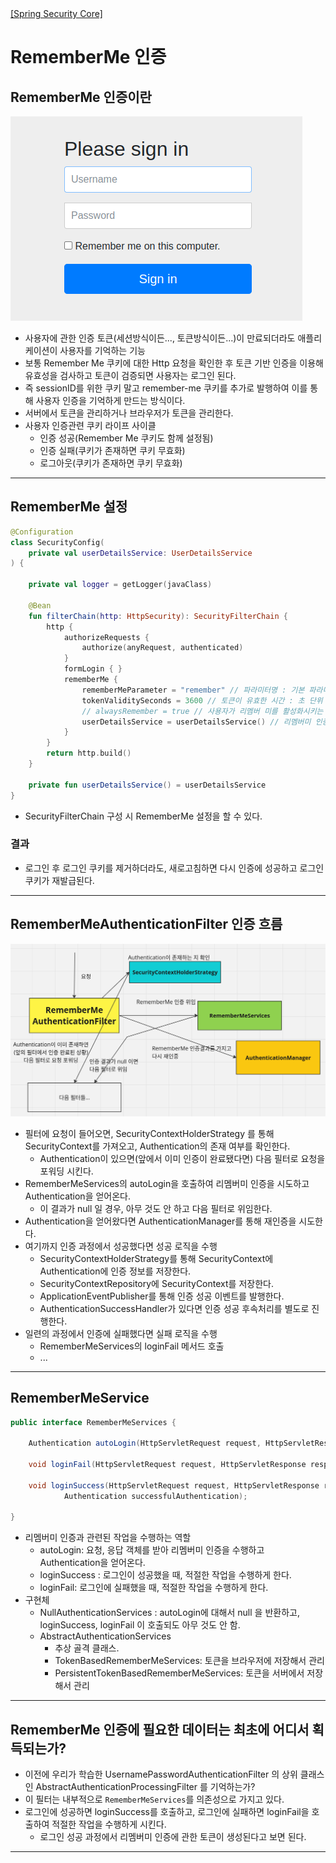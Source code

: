 <nav>
    <a href="../#api-filter" target="_blank">[Spring Security Core]</a>
</nav>


# RememberMe 인증

## RememberMe 인증이란
![login-page-remember-me](/imgs/login-page-remember-me.png)

- 사용자에 관한 인증 토큰(세션방식이든..., 토큰방식이든...)이 만료되더라도 애플리케이션이 사용자를 기억하는 기능
- 보통 Remember Me 쿠키에 대한 Http 요청을 확인한 후 토큰 기반 인증을 이용해 유효성을 검사하고 토큰이 검증되면 사용자는 로그인 된다.
- 즉 sessionID를 위한 쿠키 말고 remember-me 쿠키를 추가로 발행하여 이를 통해 사용자 인증을 기억하게 만드는 방식이다.
- 서버에서 토큰을 관리하거나 브라우저가 토큰을 관리한다.
- 사용자 인증관련 쿠키 라이프 사이클
  - 인증 성공(Remember Me 쿠키도 함께 설정됨)
  - 인증 실패(쿠키가 존재하면 쿠키 무효화)
  - 로그아웃(쿠키가 존재하면 쿠키 무효화)

---

## RememberMe 설정
```kotlin
@Configuration
class SecurityConfig(
    private val userDetailsService: UserDetailsService
) {

    private val logger = getLogger(javaClass)

    @Bean
    fun filterChain(http: HttpSecurity): SecurityFilterChain {
        http {
            authorizeRequests {
                authorize(anyRequest, authenticated)
            }
            formLogin { }
            rememberMe {
                rememberMeParameter = "remember" // 파라미터명 : 기본 파라미터명은 remember-me
                tokenValiditySeconds = 3600 // 토큰이 유효한 시간 : 초 단위 설정, 기본 값은 14일(2주)
                // alwaysRemember = true // 사용자가 리멤버 미를 활성화시키는 작업 없이도 항상 실행 (일반적으로 false)
                userDetailsService = userDetailsService() // 리멤버미 인증 작업에서 사용자 계정을 조회하는 작업 수행. 반드시 필요...
            }
        }
        return http.build()
    }

    private fun userDetailsService() = userDetailsService
}
```
- SecurityFilterChain 구성 시 RememberMe 설정을 할 수 있다.

### 결과
- 로그인 후 로그인 쿠키를 제거하더라도, 새로고침하면 다시 인증에 성공하고 로그인 쿠키가 재발급된다.

---

## RememberMeAuthenticationFilter 인증 흐름
![/imgs/remember-me-authentication.png](/imgs/remember-me-authentication.png)

- 필터에 요청이 들어오면, SecurityContextHolderStrategy 를 통해 SecurityContext를 가져오고, Authentication의 존재 여부를 확인한다.
  - Authentication이 있으면(앞에서 이미 인증이 완료됐다면) 다음 필터로 요청을 포워딩 시킨다.
- RememberMeServices의 autoLogin을 호출하여 리멤버미 인증을 시도하고 Authentication을 얻어온다.
  - 이 결과가 null 일 경우, 아무 것도 안 하고 다음 필터로 위임한다.
- Authentication을 얻어왔다면 AuthenticationManager를 통해 재인증을 시도한다.
- 여기까지 인증 과정에서 성공했다면 성공 로직을 수행
  - SecurityContextHolderStrategy를 통해 SecurityContext에 Authentication에 인증 정보를 저장한다.
  - SecurityContextRepository에 SecurityContext를 저장한다.
  - ApplicationEventPublisher를 통해 인증 성공 이벤트를 발행한다.
  - AuthenticationSuccessHandler가 있다면 인증 성공 후속처리를 별도로 진행한다.
- 일련의 과정에서 인증에 실패했다면 실패 로직을 수행
  - RememberMeServices의 loginFail 메서드 호출
  - ...

---

## RememberMeService
```java
public interface RememberMeServices {
    
	Authentication autoLogin(HttpServletRequest request, HttpServletResponse response);
    
	void loginFail(HttpServletRequest request, HttpServletResponse response);

	void loginSuccess(HttpServletRequest request, HttpServletResponse response,
			Authentication successfulAuthentication);

}
```
- 리멤버미 인증과 관련된 작업을 수행하는 역할
  - autoLogin: 요청, 응답 객체를 받아 리멤버미 인증을 수행하고 Authentication을 얻어온다.
  - loginSuccess : 로그인이 성공했을 때, 적절한 작업을 수행하게 한다.
  - loginFail: 로그인에 실패했을 때, 적절한 작업을 수행하게 한다.
- 구현체
  - NullAuthenticationServices : autoLogin에 대해서 null 을 반환하고, loginSuccess, loginFail 이 호출되도 아무 것도 안 함.
  - AbstractAuthenticationServices
    - 추상 골격 클래스.
    - TokenBasedRememberMeServices: 토큰을 브라우저에 저장해서 관리
    - PersistentTokenBasedRememberMeServices: 토큰을 서버에서 저장해서 관리

---

## RememberMe 인증에 필요한 데이터는 최초에 어디서 획득되는가?
- 이전에 우리가 학습한 UsernamePasswordAuthenticationFilter 의 상위 클래스인 AbstractAuthenticationProcessingFilter 를 기억하는가?
- 이 필터는 내부적으로 `RememberMeServices`를 의존성으로 가지고 있다.
- 로그인에 성공하면 loginSuccess를 호출하고, 로그인에 실패하면 loginFail을 호출하여 적절한 작업을 수행하게 시킨다.
  - 로그인 성공 과정에서 리멤버미 인증에 관한 토큰이 생성된다고 보면 된다.

---
